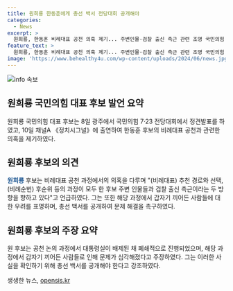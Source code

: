 ```yaml
---
title: 원희룡 한동훈에게 총선 백서 전당대회 공개해야
categories:
  - News
excerpt: >
  원희룡, 한동훈 비례대표 공천 의혹 제기... 주변인물·검찰 출신 측근 관련 조명 국민의힘 당 대표 후보인 원희룡은 한동훈 후보의 비례대표 공천과 관련, 후보 주변인물과 검찰 출신 측근의 관여를 의심하며 공천 과정에 대한 의혹을 제기했다. 원 후보는 5명 내외가 폐쇄적으로 논의한 과정에서 문제를 지적하고, 총선 백서 공개를 촉구하며 의혹을 밝히는 것이 필요하다고 주장했다. (문장수: 111자)
feature_text: >
  원희룡, 한동훈 비례대표 공천 의혹 제기... 주변인물·검찰 출신 측근 관련 조명 국민의힘 당 대표 후보인 원희룡은 한동훈 후보의 비례대표 공천과 관련, 후보 주변인물과 검찰 출신 측근의 관여를 의심하며 공천 과정에 대한 의혹을 제기했다. 원 후보는 5명 내외가 폐쇄적으로 논의한 과정에서 문제를 지적하고, 총선 백서 공개를 촉구하며 의혹을 밝히는 것이 필요하다고 주장했다. (문장수: 111자)
image: 'https://www.behealthy4u.com/wp-content/uploads/2024/06/news.jpg'
---
```


<p><img src="https://www.behealthy4u.com/wp-content/uploads/2024/06/news.jpg" alt="info 속보" /></p>

<h2 data-ke-size="size26">원희룡 국민의힘 대표 후보 발언 요약</h2>

<p data-ke-size="size16">원희룡 국민의힘 대표 후보는 8일 광주에서 국민의힘 7·23 전당대회에서 정견발표를 하였고, 10일 채널A 《정치시그널》에 출연하여 한동훈 후보의 비례대표 공천과 관련한 의혹을 제기하였다.</p>

<h2 data-ke-size="size26">원희룡 후보의 의견</h2>

<p data-ke-size="size16"><b><span style="color: #1a5490;">원희룡</span></b> 후보는 비례대표 공천 과정에서의 의혹을 다루며 "(비례대표) 추천 경로와 선택, (비례순번) 후순위 등의 과정이 모두 한 후보 주변 인물들과 검찰 출신 측근이라는 두 방향을 향하고 있다"고 언급하였다. 그는 또한 해당 과정에서 갑자기 끼어든 사람들에 대한 우려를 표명하며, 총선 백서를 공개하여 문제 해결을 촉구하였다.</p>

<h2 data-ke-size="size26">원희룡 후보의 주장 요약</h2>

<p data-ke-size="size16">원 후보는 공천 논의 과정에서 대통령실이 배제된 채 폐쇄적으로 진행되었으며, 해당 과정에서 갑자기 끼어든 사람들로 인해 문제가 심각해졌다고 주장하였다. 그는 이러한 사실을 확인하기 위해 총선 백서를 공개해야 한다고 강조하였다.</p>
생생한 뉴스, <a href="https://opensis.kr" rel="dofollow">opensis.kr</a>


